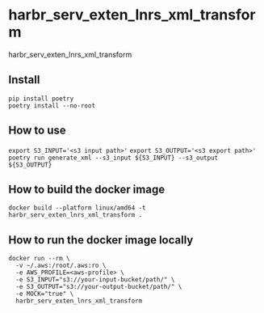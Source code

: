 # harbr_serv_exten_lnrs_xml_transform
harbr_serv_exten_lnrs_xml_transform

## Install
```
pip install poetry
poetry install --no-root
```

## How to use
```export S3_INPUT='<s3 input path>'```
```export S3_OUTPUT='<s3 export path>'```
```poetry run generate_xml --s3_input ${S3_INPUT} --s3_output ${S3_OUTPUT}```

## How to build the docker image

```docker build --platform linux/amd64 -t harbr_serv_exten_lnrs_xml_transform .```


## How to run the docker image locally

```
docker run --rm \
  -v ~/.aws:/root/.aws:ro \
  -e AWS_PROFILE=<aws-profile> \
  -e S3_INPUT="s3://your-input-bucket/path/" \
  -e S3_OUTPUT="s3://your-output-bucket/path/" \
  -e MOCK="true" \
  harbr_serv_exten_lnrs_xml_transform
```